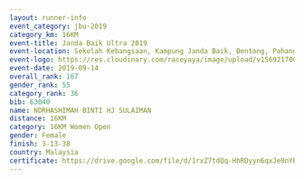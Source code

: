 ```yaml
---
layout: runner-info 
event_category: jbu-2019 
category_km: 16KM 
event-title: Janda Baik Ultra 2019 
event-location: Sekolah Kebangsaan, Kampung Janda Baik, Bentong, Pahang, Malaysia 
event-logo: https://res.cloudinary.com/raceyaya/image/upload/v1569217009/logo/janda-baik_vch1pc.jpg 
event-date: 2019-09-14
overall_rank: 167
gender_rank: 55
category_rank: 36
bib: 63040
name: NORHASHIMAH BINTI HJ SULAIMAN
distance: 16KM
category: 16KM Women Open
gender: Female
finish: 3-13-38
country: Malaysia
certificate: https://drive.google.com/file/d/1rxZ7tdQq-HhRDyyn6qxJe0nYBXrYmqqT/view?usp=sharing
---
```

